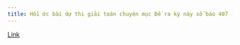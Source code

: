 ```yaml
---
title: Hồi ức bài dự thi giải toán chuyên mục Đề ra kỳ này số báo 407 (5-2011) Bài T10
---
```


[Link](https://drive.google.com/open?id=0B2L_djw49LqvaU91YlFzLXhRcmc)